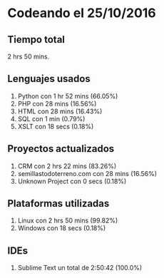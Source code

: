 # Codeando el 25/10/2016

## Tiempo total
2 hrs 50 mins.

## Lenguajes usados
1. Python con 1 hr 52 mins (66.05%)
1. PHP con 28 mins (16.56%)
1. HTML con 28 mins (16.43%)
1. SQL con 1 min (0.79%)
1. XSLT con 18 secs (0.18%)

## Proyectos actualizados
1. CRM con 2 hrs 22 mins (83.26%)
1. semillastodoterreno.com con 28 mins (16.56%)
1. Unknown Project con 0 secs (0.18%)

## Plataformas utilizadas
1. Linux con 2 hrs 50 mins (99.82%)
1. Windows con 18 secs (0.18%)

## IDEs
1. Sublime Text un total de 2:50:42 (100.0%)
